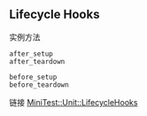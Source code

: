 ## Lifecycle Hooks

实例方法

```
after_setup
after_teardown

before_setup
before_teardown
```

链接 [MiniTest::Unit::LifecycleHooks](http://www.ruby-doc.org/stdlib-2.1.2/libdoc/minitest/rdoc/MiniTest/Unit/LifecycleHooks.html)
